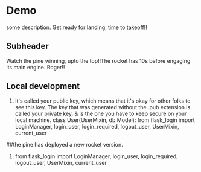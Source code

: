 # Demo
some description. Get ready for landing, time to takeoff!!

## Subheader

Watch the pine winning, upto the top!!The rocket has 10s before engaging its main engine. Roger!!

## Local development

1. it's called your public key, which means that it's okay for other folks to see this key. The key that was generated without the .pub extension is called your private key, & is the one you have to keep secure on your local machine. class User(UserMixin, db.Model): from flask_login import LoginManager, login_user, login_required, logout_user, UserMixin, current_user

##the pine has deployed a new rocket version.

1. from flask_login import LoginManager, login_user, login_required, logout_user, UserMixin, current_user
